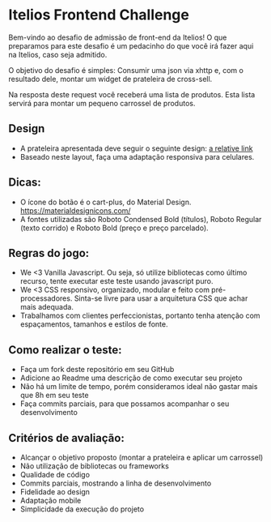 # Itelios Frontend Challenge

Bem-vindo ao desafio de admissão de front-end da Itelios! O que preparamos para este desafio é um pedacinho do que você irá fazer aqui na Itelios, caso seja admitido.

O objetivo do desafio é simples: Consumir uma json via xhttp e, com o resultado dele, montar um widget de prateleira de cross-sell. 

Na resposta deste request você receberá uma lista de produtos. Esta lista servirá para montar um pequeno carrossel de produtos.

## Design

- A prateleira apresentada deve seguir o seguinte design: [a relative link](desafio-front-end-itelios.jpg)
- Baseado neste layout, faça uma adaptação responsiva para celulares.

## Dicas:
 
- O ícone do botão é o cart-plus, do Material Design. https://materialdesignicons.com/
- A fontes utilizadas são Roboto Condensed Bold (títulos), Roboto Regular (texto corrido) e Roboto Bold (preço e preço parcelado). 

## Regras do jogo:

- We <3 Vanilla Javascript. Ou seja, só utilize bibliotecas como último recurso, tente executar este teste usando javascript puro.
- We <3 CSS responsivo, organizado, modular e feito com pré-processadores. Sinta-se livre para usar a arquitetura CSS que achar mais adequada. 
- Trabalhamos com clientes perfeccionistas, portanto tenha atenção com espaçamentos, tamanhos e estilos de fonte. 

## Como realizar o teste:

- Faça um fork deste repositório em seu GitHub
- Adicione ao Readme uma descrição de como executar seu projeto
- Não há um limite de tempo, porém consideramos ideal não gastar mais que 8h em seu teste
- Faça commits parciais, para que possamos acompanhar o seu desenvolvimento

## Critérios de avaliação:

- Alcançar o objetivo proposto (montar a prateleira e aplicar um carrossel)
- Não utilização de bibliotecas ou frameworks
- Qualidade de código
- Commits parciais, mostrando a linha de desenvolvimento
- Fidelidade ao design
- Adaptação mobile
- Simplicidade da execução do projeto
